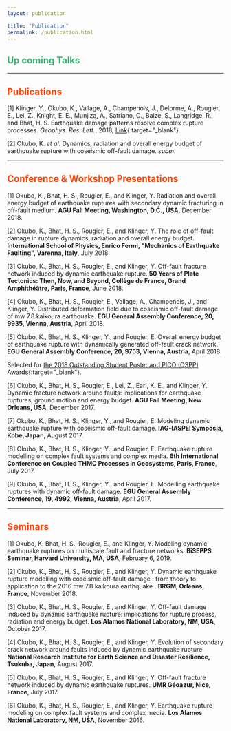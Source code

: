 ```yaml
---
layout: publication

title: "Publication"
permalink: /publication.html
---
```

## <font color="MediumSeaGreen">Up coming Talks</font>
---
## <font color="OrangeRed">Publications</font>
[1] Klinger, Y., Okubo, K., Vallage, A., Champenois, J., Delorme, A., Rougier, E., Lei, Z., Knight, E. E., Munjiza, A., Satriano, C., Baize, S., Langridge, R., and Bhat, H. S. Earthquake damage patterns resolve complex rupture processes. _Geophys. Res. Lett._, 2018, [Link](https://doi.org/10.1029/2018GL078842){:target="_blank"}.

[2] Okubo, K. _et al._ Dynamics, radiation and overall energy budget of earthquake rupture with coseismic off-fault damage. _subm._


---
## <font color="OrangeRed">Conference & Workshop Presentations</font>

[1] Okubo, K., Bhat, H. S., Rougier, E., and Klinger, Y. Radiation and overall energy budget of earthquake ruptures with secondary dynamic fracturing in off-fault medium. __AGU Fall Meeting, Washington, D.C., USA__, December 2018.

[2] Okubo, K., Bhat, H. S., Rougier, E., and Klinger, Y. The role of off-fault damage in rupture dynamics, radiation and overall energy budget. __International School of Physics, Enrico Fermi, "Mechanics of Earthquake Faulting", Varenna, Italy__, July 2018.

[3] Okubo, K., Bhat, H. S., Rougier, E., and Klinger, Y. Off-fault fracture network induced by dynamic earthquake rupture. __50 Years of Plate Tectonics: Then, Now, and Beyond, Collège de France, Grand Amphithéâtre, Paris, France__, June 2018.

[4] Okubo, K., Bhat, H. S., Rougier, E., Vallage, A., Champenois, J., and Klinger, Y. Distributed deformation field due to coseismic off-fault damage of mw 7.8 kaikoura earthquake. __EGU General Assembly Conference, 20, 9935, Vienna, Austria__, April 2018.

[5] Okubo, K., Bhat, H. S., Klinger, Y., and Rougier, E. Overall energy budget of earthquake rupture with dynamically generated off-fault crack network. __EGU General Assembly Conference, 20, 9753, Vienna, Austria__, April 2018.

Selected for [the 2018 Outstanding Student Poster and PICO (OSPP) Awards](https://www.egu.eu/awards-medals/ospp-award/2018/kurama-okubo/){:target="_blank"}.

[6] Okubo, K., Bhat, H. S., Rougier, E., Lei, Z., Earl, K. E., and Klinger, Y. Dynamic fracture network around faults: implications for earthquake ruptures, ground motion and energy budget. __AGU Fall Meeting, New Orleans, USA__, December 2017.

[7] Okubo, K., Bhat, H. S., Klinger, Y., and Rougier, E. Modeling dynamic earthquake rupture with coseismic off-fault damage. __IAG-IASPEI Symposia, Kobe, Japan__, August 2017.

[8] Okubo, K., Bhat, H. S., Klinger, Y., and Rougier, E. Earthquake rupture modelling on complex fault systems and complex media. __6th International Conference on Coupled THMC Processes in Geosystems, Paris, France__, July 2017.

[9] Okubo, K., Bhat, H. S., Klinger, Y., and Rougier, E. Modelling earthquake ruptures with dynamic off-fault damage. __EGU General Assembly Conference, 19, 4992, Vienna, Austria__, April 2017.


---
##  <font color="OrangeRed">Seminars</font>

[1]	Okubo, K.  Bhat, H. S., Rougier, E., and Klinger, Y. Modeling dynamic earthquake ruptures on multiscale fault and fracture networks. __BiSEPPS Seminar, Harvard University, MA, USA__, February 6, 2019.

[2] Okubo, K., Bhat, H. S., Rougier, E., and Klinger, Y. Dynamic earthquake rupture modelling with coseismic off-fault damage : from theory to application to the 2016 mw 7.8 kaikōura earthquake.. __BRGM, Orléans, France__, November 2018.

[3] Okubo, K., Bhat, H. S., Rougier, E., and Klinger, Y. Off-fault damage induced by dynamic earthquake rupture: implications for rupture process, radiation and energy budget. __Los Alamos National Laboratory, NM, USA__, October 2017.

[4] Okubo, K., Bhat, H. S., Rougier, E., and Klinger, Y. Evolution of secondary crack network around faults induced by dynamic earthquake rupture. __National Research Institute for Earth Science and Disaster Resilience, Tsukuba, Japan__, August 2017.

[5] Okubo, K., Bhat, H. S., Rougier, E., and Klinger, Y. Off-fault fracture network induced by dynamic earthquake ruptures. __UMR Géoazur, Nice, France__, July 2017.

[6] Okubo, K., Bhat, H. S., Rougier, E., and Klinger, Y. Earthquake rupture modeling on complex fault systems and complex media. __Los Alamos National Laboratory, NM, USA__, November 2016.




